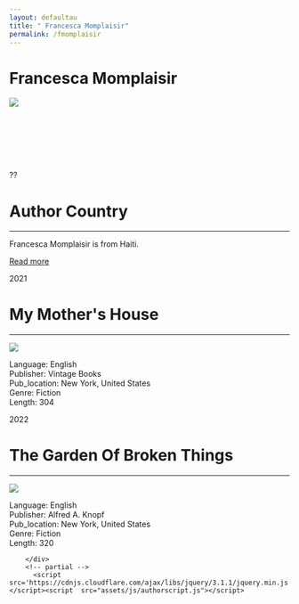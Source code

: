 ```yaml
---
layout: defaultau
title: " Francesca Momplaisir"
permalink: /fmomplaisir
---
```

<!-- partial:index.partial.html -->
<div class="content">
    <h1> Francesca Momplaisir</h1>
    <div class="quote">
        <div><img src="https://images.squarespace-cdn.com/content/v1/5a804bc3f9a61ec790123731/1570734793122-MLLRZH593VTZ26KO6CLL/Francesca+Momplaisir.PNG" class="logo"></div>
    </div>
    <div class="timeline">
        <div style="padding-bottom:100px;"></div>
        <div class="block">
            <div class="date right"><p class="right"> ?? </p></div>
            <div class="dot"></div>
            <div class="left first">
                <h1>Author Country</h1><hr>
            <p>  Francesca Momplaisir is from Haiti.</p>
                <a href="#">Read more</a>
            </div>
        </div>
        <div class="block">
            <div class="date left"><p class="left">2021</p></div>
            <div class="dot"></div>
            <div class="right">
                <h1>My Mother's House</h1><hr>
                <p><img src="https://images-na.ssl-images-amazon.com/images/I/51BT6nhFBQL._SX301_BO1,204,203,200_.jpg"></p>
                <p>
                Language: English <br/>
                Publisher: Vintage Books <br/>
                Pub_location: New York, United States <br/>
                Genre: Fiction <br/>
                Length: 304 <br/>
                </p>
            </div>
        </div>
        <div class="block">
            <div class="date right"><p class="right">2022</p></div>
            <div class="dot"></div>
            <div class="left">
                <h1>The Garden Of Broken Things</h1><hr>
                <p><img src="https://images-na.ssl-images-amazon.com/images/I/51yWNEqBKSL._SX331_BO1,204,203,200_.jpg"></p>
                <p>
                Language: English <br/>
                Publisher: Alfred A. Knopf <br/>
                Pub_location: New York, United States <br/>
                Genre: Fiction <br/>
                Length: 320 <br/>
                </p>
            </div>
        </div>

        </div>
        <!-- partial -->
          <script src='https://cdnjs.cloudflare.com/ajax/libs/jquery/3.1.1/jquery.min.js'></script><script  src="assets/js/authorscript.js"></script>
